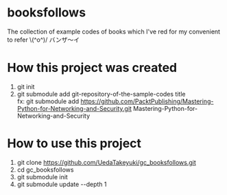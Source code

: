# booksfollows
The collection of example codes of books which I've red for my convenient to refer \\(^o^)/ バンザ～イ

# How this project was created
1. git init
2. git submodule add git-repository-of-the-sample-codes title  
 fx: git submodule add https://github.com/PacktPublishing/Mastering-Python-for-Networking-and-Security.git Mastering-Python-for-Networking-and-Security

# How to use this project
1. git clone https://github.com/UedaTakeyuki/gc_booksfollows.git
2. cd gc_booksfollows
3. git submodule init
4. git submodule update --depth 1
